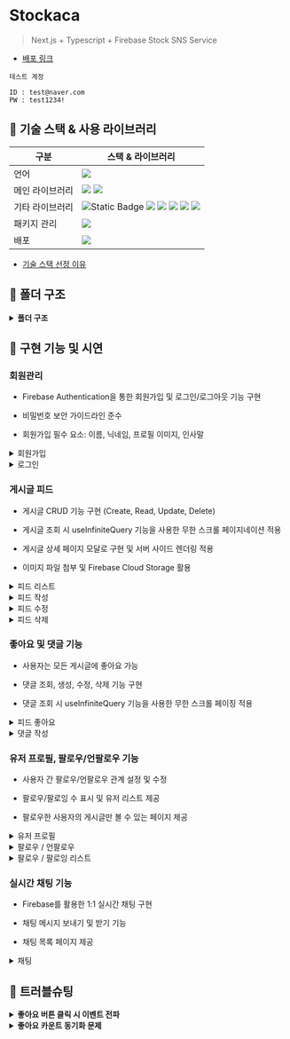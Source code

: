 # Stockaca
> Next.js + Typescript + Firebase Stock SNS Service
- [배포 링크](https://stockaca.vercel.app)
```
테스트 계정

ID : test@naver.com 
PW : test1234!
```

## 📌 기술 스택 & 사용 라이브러리
  
|구분| 스택 & 라이브러리|
|--|--|
|언어| <img src="https://img.shields.io/badge/TypeScript-007ACC?style=for-the-badge&logo=typescript&logoColor=white">|
|메인 라이브러리|<img src="https://img.shields.io/badge/react-61DAFB?style=for-the-badge&logo=react&logoColor=black"> <img src="https://img.shields.io/badge/nextjs-000000?style=for-the-badge&logo=nextdotjs&logoColor=white">|
|기타 라이브러리|<img alt="Static Badge" src="https://img.shields.io/badge/tailwindcss-06B6D4?style=for-the-badge&logo=tailwindcss&logoColor=black"> <img src="https://img.shields.io/badge/tanstack query-FF4154?style=for-the-badge"> <img src="https://img.shields.io/badge/justand-2359C6?style=for-the-badge&logo=justand"> <img src="https://img.shields.io/badge/firebase-FFCA28?style=for-the-badge"> <img src="https://img.shields.io/badge/react hook form-EC5990?style=for-the-badge"> <img src="https://img.shields.io/badge/shadcn/ui-000000?style=for-the-badge&logo=shadcnui"> 
|패키지 관리|<img src="https://img.shields.io/badge/npm-CB3837?style=for-the-badge&logo=npm"> |
|배포| <img src="https://img.shields.io/badge/vercel-232F3E?style=for-the-badge&logo=vercel&logoColor=white">

- [기술 스택 선정 이유](https://github.com/ncb6206/stockaca/wiki/%EA%B8%B0%EC%88%A0-%EC%8A%A4%ED%83%9D-%EC%84%A0%EC%A0%95-%EC%9D%B4%EC%9C%A0)

## 📌 폴더 구조

<details>
<summary><b>폴더 구조</b></summary>


```
📦 
├─ .eslintignore
├─ .eslintrc.json
├─ .gitignore
├─ .husky
│  └─ pre-commit
├─ .prettierignore
├─ .prettierrc.cjs
├─ .vscode
│  └─ settings.json
├─ README.md
├─ app
│  ├─ (afterLogin)
│  │  ├─ [userId]
│  │  │  └─ post
│  │  │     └─ [postId]
│  │  │        ├─ _components
│  │  │        │  ├─ CommentList.tsx
│  │  │        │  ├─ SinglePost.tsx
│  │  │        │  └─ WriteComment.tsx
│  │  │        ├─ _hooks
│  │  │        │  ├─ useGetCommentList.ts
│  │  │        │  └─ useGetSinglePost.ts
│  │  │        ├─ _services
│  │  │        │  ├─ getCommentList.ts
│  │  │        │  └─ getPost.ts
│  │  │        ├─ edit
│  │  │        │  ├─ _components
│  │  │        │  │  └─ EditForm.tsx
│  │  │        │  ├─ _hooks
│  │  │        │  │  ├─ useEditForm.ts
│  │  │        │  │  └─ useEditPost.ts
│  │  │        │  └─ page.tsx
│  │  │        └─ page.tsx
│  │  ├─ _components
│  │  │  ├─ BackButton.tsx
│  │  │  ├─ CommentCount.tsx
│  │  │  ├─ Header.tsx
│  │  │  ├─ LikeCount.tsx
│  │  │  ├─ NavigationBar.tsx
│  │  │  ├─ NavigationItem.tsx
│  │  │  ├─ PostCard.tsx
│  │  │  ├─ PostContent.tsx
│  │  │  ├─ PostCreatedAt.tsx
│  │  │  ├─ PostImages.tsx
│  │  │  ├─ PostSetting.tsx
│  │  │  ├─ PostUserImage.tsx
│  │  │  ├─ PostUserNickName.tsx
│  │  │  ├─ RQProvider.tsx
│  │  │  └─ RedirectToLogin.tsx
│  │  ├─ home
│  │  │  ├─ _components
│  │  │  │  ├─ FollowPostList.tsx
│  │  │  │  ├─ PostList.tsx
│  │  │  │  ├─ Tab.tsx
│  │  │  │  └─ TabDecider.tsx
│  │  │  ├─ _hooks
│  │  │  │  ├─ useFollowPostList.ts
│  │  │  │  ├─ useInfinitePostList.ts
│  │  │  │  ├─ usePostSetting.ts
│  │  │  │  └─ useToggleLike.ts
│  │  │  ├─ _services
│  │  │  │  ├─ deletePost.ts
│  │  │  │  ├─ getFollowingPostList.ts
│  │  │  │  ├─ getLike.ts
│  │  │  │  ├─ getPostList.ts
│  │  │  │  ├─ likePost.ts
│  │  │  │  ├─ unLikePost.ts
│  │  │  │  ├─ updatePost.ts
│  │  │  │  └─ writePost.ts
│  │  │  └─ page.tsx
│  │  ├─ layout.tsx
│  │  ├─ messages
│  │  │  ├─ [userId]
│  │  │  │  ├─ _components
│  │  │  │  │  ├─ MessageForm.tsx
│  │  │  │  │  ├─ MessageList.tsx
│  │  │  │  │  └─ UserInfo.tsx
│  │  │  │  ├─ _hooks
│  │  │  │  │  ├─ useEndScroll.ts
│  │  │  │  │  ├─ useMessageForm.ts
│  │  │  │  │  ├─ useMessageList.ts
│  │  │  │  │  ├─ useRoomId.ts
│  │  │  │  │  └─ useSendMessage.ts
│  │  │  │  ├─ _services
│  │  │  │  │  └─ sendMessage.ts
│  │  │  │  └─ page.tsx
│  │  │  ├─ _components
│  │  │  │  ├─ MessageRoom.tsx
│  │  │  │  └─ MessageRoomList.tsx
│  │  │  ├─ _hooks
│  │  │  │  └─ useMessageRooms.ts
│  │  │  ├─ _services
│  │  │  │  ├─ getMessageRooms.ts
│  │  │  │  └─ getRoomId.ts
│  │  │  └─ page.tsx
│  │  ├─ post
│  │  │  ├─ _components
│  │  │  │  └─ PostForm.tsx
│  │  │  ├─ _hooks
│  │  │  │  ├─ usePostForm.ts
│  │  │  │  └─ useWritePost.ts
│  │  │  └─ page.tsx
│  │  ├─ search
│  │  │  └─ page.tsx
│  │  └─ users
│  │     └─ [userId]
│  │        ├─ _components
│  │        │  ├─ FollowButton.tsx
│  │        │  ├─ FollowCard.tsx
│  │        │  ├─ FollowModal.tsx
│  │        │  ├─ LogoutButton.tsx
│  │        │  ├─ MessageButton.tsx
│  │        │  └─ UserProfile.tsx
│  │        ├─ _hooks
│  │        │  ├─ useFollow.ts
│  │        │  ├─ useGetFollowData.ts
│  │        │  └─ useGetUserData.ts
│  │        ├─ _services
│  │        │  ├─ follow.ts
│  │        │  ├─ getFollowData.ts
│  │        │  ├─ getUser.ts
│  │        │  ├─ logout.ts
│  │        │  └─ unFollow.ts
│  │        └─ page.tsx
│  ├─ (beforeLogin)
│  │  ├─ _components
│  │  │  └─ RedirectToHome.tsx
│  │  ├─ layout.tsx
│  │  ├─ login
│  │  │  ├─ _components
│  │  │  │  └─ LoginForm.tsx
│  │  │  ├─ _hooks
│  │  │  │  └─ useLoginForm.ts
│  │  │  └─ page.tsx
│  │  ├─ page.tsx
│  │  └─ signup
│  │     ├─ _components
│  │     │  └─ SignUpForm.tsx
│  │     ├─ _hooks
│  │     │  └─ useSignUpForm.ts
│  │     ├─ _services
│  │     │  ├─ saveUserData.ts
│  │     │  └─ signUp.ts
│  │     └─ page.tsx
│  ├─ _hooks
│  │  ├─ useInfiniteScroll.ts
│  │  ├─ useOnAuth.ts
│  │  └─ usePreviewImage.ts
│  ├─ _services
│  │  └─ handleUpload.ts
│  ├─ _store
│  │  ├─ useFollowModal.ts
│  │  ├─ usePost.ts
│  │  └─ useTab.ts
│  ├─ _types
│  │  ├─ follow.ts
│  │  ├─ like.ts
│  │  ├─ message.ts
│  │  ├─ navigation.ts
│  │  ├─ post.ts
│  │  └─ user.ts
│  ├─ _utils
│  │  ├─ formatDateTime.ts
│  │  └─ hashUid.ts
│  ├─ favicon.ico
│  ├─ firebase.js
│  ├─ layout.tsx
│  ├─ loading.tsx
│  └─ not-found.tsx
├─ components.json
├─ components
│  └─ ui
│     ├─ SubmitButton.tsx
│     ├─ alert-dialog.tsx
│     ├─ alert.tsx
│     ├─ avatar.tsx
│     ├─ button.tsx
│     ├─ dialog.tsx
│     ├─ dropdown-menu.tsx
│     ├─ input.tsx
│     ├─ label.tsx
│     ├─ loader.tsx
│     ├─ skeleton.tsx
│     └─ textarea.tsx
├─ lib
│  └─ utils.ts
├─ next.config.mjs
├─ package-lock.json
├─ package.json
├─ postcss.config.mjs
├─ public
│  ├─ icon.svg
│  ├─ logo.png
│  ├─ next.svg
│  └─ vercel.svg
├─ styles
│  └─ globals.css
├─ tailwind.config.ts
└─ tsconfig.json
```


</details>


## 📌 구현 기능 및 시연

### 회원관리
- Firebase Authentication을 통한 회원가입 및 로그인/로그아웃 기능 구현

- 비밀번호 보안 가이드라인 준수

- 회원가입 필수 요소: 이름, 닉네임, 프로필 이미지, 인사말

<details><summary>회원가입 
</summary>
  <img src="https://github.com/ncb6206/stockaca/assets/62326659/cdc3af96-9ef1-419c-9752-f659ece00399"/>
</details>

<details><summary>로그인
</summary>
  <img src="https://github.com/ncb6206/stockaca/assets/62326659/614437c0-e637-4155-8713-027e1dba9615"/>
</details>

### 게시글 피드

- 게시글 CRUD 기능 구현 (Create, Read, Update, Delete)

- 게시글 조회 시 useInfiniteQuery 기능을 사용한 무한 스크롤 페이지네이션 적용

- 게시글 상세 페이지 모달로 구현 및 서버 사이드 렌더링 적용

- 이미지 파일 첨부 및 Firebase Cloud Storage 활용

<details><summary>피드 리스트
</summary>
  <img src="https://github.com/ncb6206/stockaca/assets/62326659/024b9153-f5f1-4263-81eb-8bf5fbf1f11b"/>
</details>

<details><summary>피드 작성
</summary>
  <img src="https://github.com/ncb6206/stockaca/assets/62326659/b38cd251-e6ad-4df8-b963-4e230b944d26"/>
</details>

<details><summary>피드 수정
</summary>
  <img src="https://github.com/ncb6206/stockaca/assets/62326659/75e6de4a-639c-4d58-81ed-034bbb221aa5"/>
</details>

<details><summary>피드 삭제
</summary>
  <img src="https://github.com/ncb6206/stockaca/assets/62326659/39c19e1a-2f3a-42f8-aadc-505d7997d807"/>
</details>

### 좋아요 및 댓글 기능

- 사용자는 모든 게시글에 좋아요 가능

- 댓글 조회, 생성, 수정, 삭제 기능 구현

- 댓글 조회 시 useInfiniteQuery 기능을 사용한 무한 스크롤 페이징 적용
<details><summary>피드 좋아요
</summary>
  <img src="https://github.com/ncb6206/stockaca/assets/62326659/1f16caf5-95bd-44b0-8d1a-53ab02e8e888"/>
</details>

<details><summary>댓글 작성
</summary>
  <img src="https://github.com/ncb6206/stockaca/assets/62326659/edd11cf7-9bbd-4cc7-ad06-cdddacd8e934"/>
</details>

### 유저 프로필, 팔로우/언팔로우 기능 

- 사용자 간 팔로우/언팔로우 관계 설정 및 수정

- 팔로우/팔로잉 수 표시 및 유저 리스트 제공

- 팔로우한 사용자의 게시글만 볼 수 있는 페이지 제공

<details><summary>유저 프로필
</summary>
  <img src="https://github.com/ncb6206/stockaca/assets/62326659/2fa4d3bf-c67e-4a04-9f55-478340a83b2a"/>
</details>

<details><summary>팔로우 / 언팔로우
</summary>
  <img src="https://github.com/ncb6206/stockaca/assets/62326659/706c2695-1208-440b-adde-419c85e2ec3e"/>
</details>

<details><summary> 팔로우 / 팔로잉 리스트
</summary>
  <img src="https://github.com/ncb6206/stockaca/assets/62326659/ea02c36e-4082-4881-b79a-04df89b7ceed"/>
</details>

### 실시간 채팅 기능

- Firebase를 활용한 1:1 실시간 채팅 구현

- 채팅 메시지 보내기 및 받기 기능

- 채팅 목록 페이지 제공

<details><summary>채팅
</summary>
  <img src="https://github.com/ncb6206/stockaca/assets/62326659/2cb6d06d-21d7-4e82-9ce2-d9d5a8f7d52b"/>
</details>

## 📌 트러블슈팅

<details>
<summary><b>좋아요 버튼 클릭 시 이벤트 전파</b></summary>
<div markdown="1">

#### 문제

- 특정 피드에 좋아요 버튼을 클릭 시 좋아요와 해당 피드의 상세 페이지로 이동하는 문제 발생

#### 원인

- 해당 피드의 상세 페이지로 이동 시켜주는 onClick이벤트를 가진 부모 div안에 해당 피드의 좋아요를 표시할 수 있는 onClick이벤트를 가진 자식 div가 있어서 이벤트 버블링 현상 발생

#### 해결

- 부모 div의 onClick이벤트 핸들러 내에 `event.stopPropagation()`을 호출하여 이벤트 버블링을 중단시킴으로써 해결


</div>
</details>

<details>
<summary><b>좋아요 카운트 동기화 문제</b></summary>
<div markdown="1">

#### 문제

- 메인 피드리스트에 있는 피드의 좋아요 버튼을 클릭 시 정상작동하지만, 해당 피드의 상세 페이지로 이동하면 좋아요 카운트가 동기화되지 않는 문제 발생 
<img src="https://github.com/ncb6206/stockaca/assets/62326659/f15a50d5-1914-49b9-ab9c-18e36f493ba4"/>

#### 원인

- `LikeCount`컴포넌트의 좋아요 카운트 값과 `PostCard`의 좋아요 카운트 값이 연동되지 않아 좋아요 개수가 실시간으로 업데이트되지 않음
- `LikeCount`컴포넌트 내부에서 좋아요 카운트값을 별도로 관리하고 있어서, `PostCard` 컴포넌트의 좋아요 카운트 값과 동기화되지 않음

#### 해결

- 좋아요 카운트 값을 `LikeCount`컴포넌트에서 관리하지 않고, `PostCard`컴포넌트에서 props로 전달하도록 변경
- 좋아요 `useMutation`의 `onSuccess` 콜백에서 `queryClient.invalidateQueries`를 호출하여 해당 피드와 관련된 쿼리를 무효화하고 최신 데이터를 가져오도록하여 해결
```tsx
  const mutationLike = useMutation({
    mutationFn: () => likePost({ userId, postId }),
    onSuccess: () => {
      queryClient.invalidateQueries({ queryKey: ['posts'] });
      queryClient.invalidateQueries({ queryKey: ['post'] });
      queryClient.invalidateQueries({ queryKey: ['like', userId] });
    },
    onError: error => {
      console.error('Error like post:', error);
    },
  });

```
- 고려사항 : 특정 피드의 좋아요 상태만을 업데이트 했는데 invalidateQueries로 인해 메인 피드의 목록들 전체가 초기화되어 불필요한 초기화가 생기는 것 같아 더 나은 최적화 방법에 대해 고려해야 될 필요가 있음


</div>
</details>
